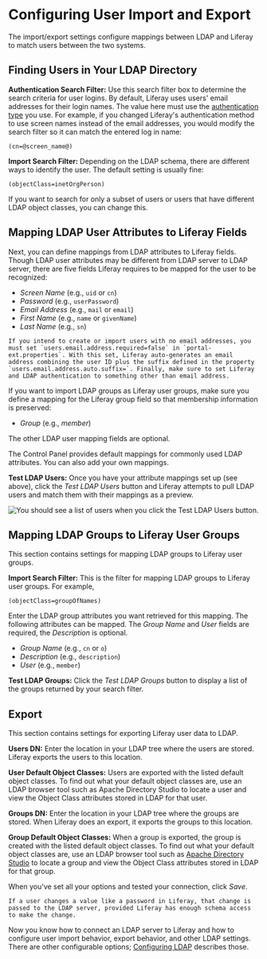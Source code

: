 # Configuring User Import and Export

The import/export settings configure mappings between LDAP and Liferay to match users between the two systems.

## Finding Users in Your LDAP Directory

**Authentication Search Filter:** Use this search filter box to determine the search criteria for user logins. By default, Liferay uses users' email addresses for their login names. The value here must use the [authentication type](../../../installation-and-upgrades/securing-liferay/authentication-basics.md#authentication-types) you use. For example, if you changed Liferay's authentication method to use screen names instead of the email addresses, you would modify the search filter so it can match the entered log in name:

```
(cn=@screen_name@)
```

**Import Search Filter:** Depending on the LDAP schema, there are different ways to identify the user. The default setting is usually fine:

```
(objectClass=inetOrgPerson)
```

If you want to search for only a subset of users or users that have different LDAP object classes, you can change this.

## Mapping LDAP User Attributes to Liferay Fields

Next, you can define mappings from LDAP attributes to Liferay fields. Though LDAP user attributes may be different from LDAP server to LDAP server, there are five fields Liferay requires to be mapped for the user to be recognized:

* *Screen Name* (e.g., `uid` or `cn`)
* *Password* (e.g., `userPassword`)
* *Email Address* (e.g., `mail` or `email`)
* *First Name* (e.g., `name` or `givenName`)
* *Last Name* (e.g., `sn`)

```{note}
If you intend to create or import users with no email addresses, you must set `users.email.address.required=false` in `portal-ext.properties`. With this set, Liferay auto-generates an email address combining the user ID plus the suffix defined in the property `users.email.address.auto.suffix=`. Finally, make sure to set Liferay and LDAP authentication to something other than email address.
```

If you want to import LDAP groups as Liferay user groups, make sure you define a mapping for the Liferay group field so that membership information is preserved:

* *Group* (e.g., *member*)

The other LDAP user mapping fields are optional.

The Control Panel provides default mappings for commonly used LDAP attributes. You can also add your own mappings.

**Test LDAP Users:** Once you have your attribute mappings set up (see above), click the *Test LDAP Users* button and Liferay attempts to pull LDAP users and match them with their mappings as a preview.

![You should see a list of users when you click the Test LDAP Users button.](./configuring-user-import-and-export/images/01.png)

## Mapping LDAP Groups to Liferay User Groups

This section contains settings for mapping LDAP groups to Liferay user groups.

**Import Search Filter:** This is the filter for mapping LDAP groups to Liferay user groups. For example,

```
(objectClass=groupOfNames)
```

Enter the LDAP group attributes you want retrieved for this mapping. The following attributes can be mapped. The *Group Name* and *User* fields are required, the *Description* is optional.

* *Group Name* (e.g., `cn` or `o`)
* *Description* (e.g., `description`)
* *User* (e.g., `member`)

**Test LDAP Groups:** Click the *Test LDAP Groups* button to display a list of the groups returned by your search filter.

## Export

This section contains settings for exporting Liferay user data to LDAP.

**Users DN:** Enter the location in your LDAP tree where the users are stored. Liferay exports the users to this location.

**User Default Object Classes:** Users are exported with the listed default object classes. To find out what your default object classes are, use an LDAP browser tool such as Apache Directory Studio to locate a user and view the Object Class attributes stored in LDAP for that user.

**Groups DN:** Enter the location in your LDAP tree where the groups are stored. When Liferay does an export, it exports the groups to this location.

**Group Default Object Classes:** When a group is exported, the group is created with the listed default object classes. To find out what your default object classes are, use an LDAP browser tool such as [Apache Directory Studio](https://directory.apache.org/studio) to locate a group and view the Object Class attributes stored in LDAP for that group.

When you've set all your options and tested your connection, click *Save*.

```{note}
If a user changes a value like a password in Liferay, that change is passed to the LDAP server, provided Liferay has enough schema access to make the change.
```

Now you know how to connect an LDAP server to Liferay and how to configure user import behavior, export behavior, and other LDAP settings. There are other configurable options; [Configuring LDAP](./ldap-configuration-reference.md) describes those.
